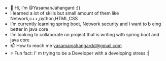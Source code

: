 - 👋 Hi, I’m @YasamanJahangard :))
- I learned a lot of skills but  small amount of them like Network,c++,python,HTML,CSS
- I’m currently learning spring boot,  Network security and I want to b eing better in java core
- I’m looking to collaborate on project that is writing with spring boot and java core
- 📫 How to reach me yasamanjahangardd@gmail.com
- ⚡ Fun fact: I' m trying to be a Developer  with a developing stress :|
  

<!---
YasamanJahangard/YasamanJahangard is a ✨ special ✨ repository because its `README.md` (this file) appears on your GitHub profile.
You can click the Preview link to take a look at your changes.
--->

